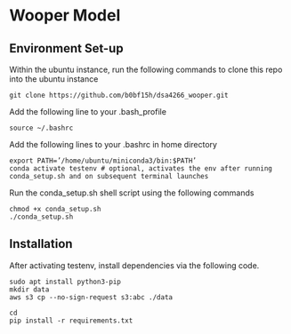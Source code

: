 # Wooper Model

## Environment Set-up
Within the ubuntu instance, run the following commands to clone this repo into the ubuntu instance

```
git clone https://github.com/b0bf15h/dsa4266_wooper.git
```
Add the following line to your .bash_profile
```
source ~/.bashrc
```
Add the following lines to your .bashrc in home directory
```
export PATH=’/home/ubuntu/miniconda3/bin:$PATH’
conda activate testenv # optional, activates the env after running conda_setup.sh and on subsequent terminal launches
```
Run the conda_setup.sh shell script using the following commands 
```
chmod +x conda_setup.sh
./conda_setup.sh
```

## Installation
After activating testenv, install dependencies via the following code.

```
sudo apt install python3-pip
mkdir data
aws s3 cp --no-sign-request s3:abc ./data

cd
pip install -r requirements.txt
```
